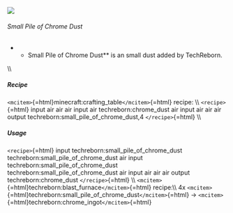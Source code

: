 ![](/mods/techreborn/small_pile_of_chrome_dust.png)

###### Small Pile of Chrome Dust

-   -   Small Pile of Chrome Dust** is an small dust added by
        TechReborn.

\\\\

##### Recipe

`<mcitem>`{=html}minecraft:crafting_table`</mcitem>`{=html} recipe: \\\\
`<recipe>`{=html} input air air air input air techreborn:chrome_dust air
input air air air output techreborn:small_pile_of_chrome_dust,4
`</recipe>`{=html} \\\\

##### Usage

`<recipe>`{=html} input techreborn:small_pile_of_chrome_dust
techreborn:small_pile_of_chrome_dust air input
techreborn:small_pile_of_chrome_dust
techreborn:small_pile_of_chrome_dust air input air air air output
techreborn:chrome_dust `</recipe>`{=html} \\\\
`<mcitem>`{=html}techreborn:blast_furnace`</mcitem>`{=html} recipe:\\\\
4x
`<mcitem>`{=html}techreborn:small_pile_of_chrome_dust`</mcitem>`{=html}
-\> `<mcitem>`{=html}techreborn:chrome_ingot`</mcitem>`{=html}
